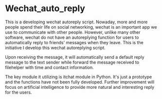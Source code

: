 # Wechat_auto_reply
This is a developing wechat autoreply script. Nowaday, more and more people spend their life on social networking, wechat is an important app we
use to communicate with other people. However, unlike many other software, wechat do not have an autoreplying function for users to automatically
reply to friends' messages when they leave. This is the initiative I develop this wechat autoreplying script.

Upon receiving the message, it will automatically send a default reply message to the text sender while forward the message received to filehelper
with time and contact information. 

The key module it utilizing is itchat module in Python. It's just a prototype and the functions have not been fully developed. Further improvement
will focus on artificial intelligence to provide more natural and interesting reply for the users.
